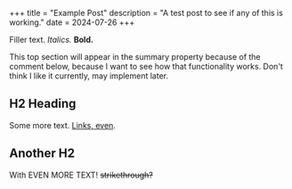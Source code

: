 +++
title = "Example Post"
description = "A test post to see if any of this is working."
date = 2024-07-26
+++

Filler text. *Italics.* **Bold.**

This top section will appear in the summary property because of the comment below, because I want to see how that functionality works. Don't think I like it currently, may implement later.

## H2 Heading

Some more text. [Links, even](https://example.com).

## Another H2

With EVEN MORE TEXT! ~~strikethrough?~~